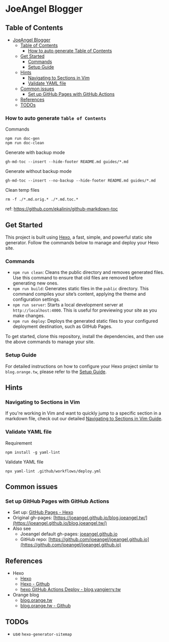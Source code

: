 # JoeAngel Blogger

## Table of Contents

<!--ts-->
* [JoeAngel Blogger](README.md#joeangel-blogger)
   * [Table of Contents](README.md#table-of-contents)
      * [How to auto generate Table of Contents](README.md#how-to-auto-generate-table-of-contents)
   * [Get Started](README.md#get-started)
      * [Commands](README.md#commands)
      * [Setup Guide](README.md#setup-guide)
   * [Hints](README.md#hints)
      * [Navigating to Sections in Vim](README.md#navigating-to-sections-in-vim)
      * [Validate YAML file](README.md#validate-yaml-file)
   * [Common issues](README.md#common-issues)
      * [Set up GitHub Pages with GitHub Actions](README.md#set-up-github-pages-with-github-actions)
   * [References](README.md#references)
   * [TODOs](README.md#todos)
<!--te-->

### How to auto generate `Table of Contents`

Commands

```shell
npm run doc-gen
npm run doc-clean
```

Generate with backup mode

```shell
gh-md-toc --insert --hide-footer README.md guides/*.md
```

Generate without backup mode

```shell
gh-md-toc --insert --no-backup --hide-footer README.md guides/*.md
```

Clean temp files

```shell
rm -f ./*.md.orig.* ./*.md.toc.*
```

ref: https://github.com/ekalinin/github-markdown-toc

## Get Started

This project is built using [Hexo](https://hexo.io/), a fast, simple, and powerful static site generator. Follow the commands below to manage and deploy your Hexo site.

### Commands

- `npm run clean`: Cleans the public directory and removes generated files. Use this command to ensure that old files are removed before generating new ones.
- `npm run build`: Generates static files in the `public` directory. This command compiles your site’s content, applying the theme and configuration settings.
- `npm run server`: Starts a local development server at `http://localhost:4000`. This is useful for previewing your site as you make changes.
- `npm run deploy`: Deploys the generated static files to your configured deployment destination, such as GitHub Pages.

To get started, clone this repository, install the dependencies, and then use the above commands to manage your site.

### Setup Guide

For detailed instructions on how to configure your Hexo project similar to `blog.orange.tw`, please refer to the [Setup Guide](./guides/setup-hexo-config-for-blog-orange-tw.md).

## Hints

### Navigating to Sections in Vim

If you're working in Vim and want to quickly jump to a specific section in a markdown file, check out our detailed [Navigating to Sections in Vim Guide](./guides/navigate-to-section-in-vim.md).

### Validate YAML file

Requirement

```shell
npm install -g yaml-lint
```

Validate YAML file

```shell
npx yaml-lint .github/workflows/deploy.yml
```

## Common issues

### Set up GitHub Pages with GitHub Actions

- Set up: [GitHub Pages - Hexo](https://hexo.io/docs/github-pages)
- Original gh-pages: [https://joeangel.github.io/blog.joeangel.tw/](https://joeangel.github.io/blog.joeangel.tw/)
- Also see
  - Joeangel default gh-pages: [joeangel.github.io](joeangel.github.io)
  - GitHub repo: [https://github.com/joeangel/joeangel.github.io](https://github.com/joeangel/joeangel.github.io)

## References

- Hexo
  - [Hexo](https://hexo.io)
  - [Hexo - Github](https://github.com/hexojs/hexo)
  - [hexo GitHub Actions Deploy - blog.yangjerry.tw](https://blog.yangjerry.tw/2022/04/19/hexo-github-actions-deploy/)
- Orange blog
  - [blog.orange.tw](https://blog.orange.tw/)
  - [blog.orange.tw - Github](https://github.com/orangetw/blog.orange.tw)

## TODOs

- use `hexo-generator-sitemap`

